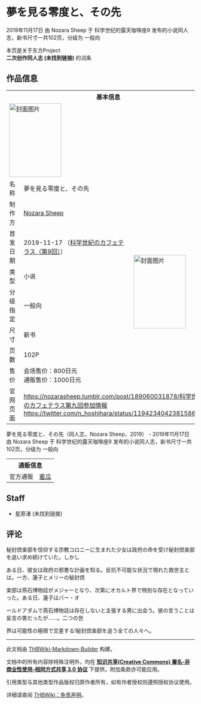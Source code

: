# 夢を見る零度と、その先

<!-- source html: G:\repos\THBWiki-Markdown-Builder\THBWikiMarkdown\Temp\main\9\94\ns0%3A%E5%A4%A2%E3%82%92%E8%A6%8B%E3%82%8B%E9%9B%B6%E5%BA%A6%E3%81%A8%E3%80%81%E3%81%9D%E3%81%AE%E5%85%88.html -->

2019年11月17日 由 Nozara Sheep 于 科学世纪的露天咖啡座9 发布的小说同人志，新书尺寸一共102页，分级为 一般向

本页是关于东方Project  
 **二次创作同人志 (未找到链接)** 的词条
## 作品信息

<table><tbody><tr><th colspan="3">基本信息</th></tr><tr><td class="cover-artwork-mobile" colspan="2"><a href="./文件-夢を見る零度と、その先封面.jpg.md" class="image" title="封面图片"><img alt="封面图片" src="https://upload.thwiki.cc/thumb/d/d0/%E5%A4%A2%E3%82%92%E8%A6%8B%E3%82%8B%E9%9B%B6%E5%BA%A6%E3%81%A8%E3%80%81%E3%81%9D%E3%81%AE%E5%85%88%E5%B0%81%E9%9D%A2.jpg/139px-%E5%A4%A2%E3%82%92%E8%A6%8B%E3%82%8B%E9%9B%B6%E5%BA%A6%E3%81%A8%E3%80%81%E3%81%9D%E3%81%AE%E5%85%88%E5%B0%81%E9%9D%A2.jpg" decoding="async" loading="lazy" width="139" height="196" srcset="https://upload.thwiki.cc/thumb/d/d0/%E5%A4%A2%E3%82%92%E8%A6%8B%E3%82%8B%E9%9B%B6%E5%BA%A6%E3%81%A8%E3%80%81%E3%81%9D%E3%81%AE%E5%85%88%E5%B0%81%E9%9D%A2.jpg/208px-%E5%A4%A2%E3%82%92%E8%A6%8B%E3%82%8B%E9%9B%B6%E5%BA%A6%E3%81%A8%E3%80%81%E3%81%9D%E3%81%AE%E5%85%88%E5%B0%81%E9%9D%A2.jpg 1.5x, https://upload.thwiki.cc/thumb/d/d0/%E5%A4%A2%E3%82%92%E8%A6%8B%E3%82%8B%E9%9B%B6%E5%BA%A6%E3%81%A8%E3%80%81%E3%81%9D%E3%81%AE%E5%85%88%E5%B0%81%E9%9D%A2.jpg/277px-%E5%A4%A2%E3%82%92%E8%A6%8B%E3%82%8B%E9%9B%B6%E5%BA%A6%E3%81%A8%E3%80%81%E3%81%9D%E3%81%AE%E5%85%88%E5%B0%81%E9%9D%A2.jpg 2x" data-file-width="1449" data-file-height="2048"></a></td>
</tr><tr><td class="label">名称</td><td colspan="2"> 夢を見る零度と、その先 </td></tr><tr><td class="label">制作方</td><td><a href="./Nozara_Sheep.md" title="Nozara Sheep">Nozara Sheep</a></td><td class="cover-artwork" rowspan="7" style="min-width:196px;"><a href="./文件-夢を見る零度と、その先封面.jpg.md" class="image" title="封面图片"><img alt="封面图片" src="https://upload.thwiki.cc/thumb/d/d0/%E5%A4%A2%E3%82%92%E8%A6%8B%E3%82%8B%E9%9B%B6%E5%BA%A6%E3%81%A8%E3%80%81%E3%81%9D%E3%81%AE%E5%85%88%E5%B0%81%E9%9D%A2.jpg/139px-%E5%A4%A2%E3%82%92%E8%A6%8B%E3%82%8B%E9%9B%B6%E5%BA%A6%E3%81%A8%E3%80%81%E3%81%9D%E3%81%AE%E5%85%88%E5%B0%81%E9%9D%A2.jpg" decoding="async" loading="lazy" width="139" height="196" srcset="https://upload.thwiki.cc/thumb/d/d0/%E5%A4%A2%E3%82%92%E8%A6%8B%E3%82%8B%E9%9B%B6%E5%BA%A6%E3%81%A8%E3%80%81%E3%81%9D%E3%81%AE%E5%85%88%E5%B0%81%E9%9D%A2.jpg/208px-%E5%A4%A2%E3%82%92%E8%A6%8B%E3%82%8B%E9%9B%B6%E5%BA%A6%E3%81%A8%E3%80%81%E3%81%9D%E3%81%AE%E5%85%88%E5%B0%81%E9%9D%A2.jpg 1.5x, https://upload.thwiki.cc/thumb/d/d0/%E5%A4%A2%E3%82%92%E8%A6%8B%E3%82%8B%E9%9B%B6%E5%BA%A6%E3%81%A8%E3%80%81%E3%81%9D%E3%81%AE%E5%85%88%E5%B0%81%E9%9D%A2.jpg/277px-%E5%A4%A2%E3%82%92%E8%A6%8B%E3%82%8B%E9%9B%B6%E5%BA%A6%E3%81%A8%E3%80%81%E3%81%9D%E3%81%AE%E5%85%88%E5%B0%81%E9%9D%A2.jpg 2x" data-file-width="1449" data-file-height="2048"></a></td>
</tr><tr><td class="label">首发日期</td><td>2019-11-17&#160;（<a href="/展会作品列表?e=%E7%A7%91%E5%AD%A6%E4%B8%96%E7%BA%AA%E7%9A%84%E9%9C%B2%E5%A4%A9%E5%92%96%E5%95%A1%E5%BA%A7%239">科学世紀のカフェテラス（第9回）</a>）</td></tr><tr><td class="label">类型</td><td>小说</td></tr><tr><td class="label">分级指定</td><td>一般向</td></tr><tr><td class="label">尺寸</td><td>新书</td></tr><tr><td class="label">页数</td><td>102P</td></tr><tr><td class="label">售价</td><td>会场售价：800日元<br>通贩售价：1000日元</td></tr>
<tr><td class="label">官网页面</td><td colspan="2"><a rel="nofollow" class="external free" href="https://nozarasheep.tumblr.com/post/189060031878/科学世紀のカフェテラス第九回参加情報">https://nozarasheep.tumblr.com/post/189060031878/科学世紀のカフェテラス第九回参加情報</a><br><a rel="nofollow" class="external free" href="https://twitter.com/n_hoshihara/status/1194234042381586433">https://twitter.com/n_hoshihara/status/1194234042381586433</a></td></tr></tbody></table>

夢を見る零度と、その先（同人志，Nozara Sheep，2019） - 2019年11月17日 由 Nozara Sheep 于 科学世纪的露天咖啡座9 发布的小说同人志，新书尺寸一共102页，分级为 一般向

<table><tbody><tr><th colspan="3">通贩信息</th></tr><tr><td class="label">官方通贩</td><td colspan="2"><a rel="nofollow" class="external text" href="https://www.melonbooks.co.jp/detail/detail.php?product_id=583643">蜜瓜</a></td></tr></tbody></table>


## Staff
- 星原渚 (未找到链接)

## 评论

  
秘封倶楽部を信仰する宗教コロニーに生まれた少女は政府の命を受け秘封倶楽部を追い求め続けていた。しかし  

ある日、彼女は政府の邪悪な計画を知る。反抗不可能な状況で現れた救世主とは。一方、蓮子とメリーの秘封倶  

楽部は燕石博物誌がメジャーとなり、次第にオカルト界で特別な存在となっていった。ある日、蓮子はバー・オ  

ールドアダムで燕石博物誌は存在しないと主張する男に出会う。彼の言うことは妄言の筈だったが……。二つの世  

界は可能性の極限で交差する!秘封倶楽部を追う全ての人々へ。
  


  
  

  





---

此文档由 [THBWiki-Markdown-Builder](https://github.com/Delsin-Yu/THBWiki-Markdown-Builder) 构建。

文档中的所有内容除特殊注明外，均在 [**知识共享(Creative Commons) 署名-非商业性使用-相同方式共享 3.0 协议**](https://creativecommons.org/licenses/by-sa/3.0/deed.zh-hans) 下提供，附加条款亦可能应用。

引用类型与其他类型作品版权归原作者所有，如有作者授权则遵照授权协议使用。

详细请查阅 [THBWiki：免责声明](https://thbwiki.cc/THBWiki:%E5%85%8D%E8%B4%A3%E5%A3%B0%E6%98%8E)。

